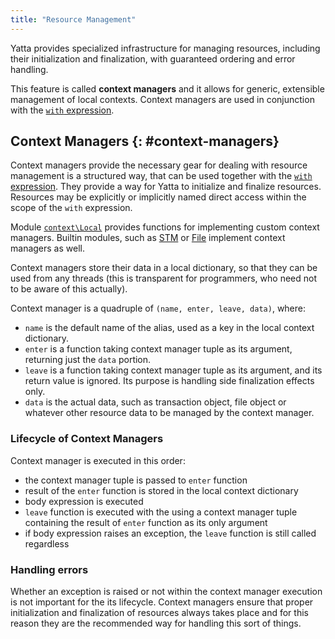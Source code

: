 ```yaml
---
title: "Resource Management"
---
```


Yatta provides specialized infrastructure for managing resources, including their initialization and finalization, with guaranteed ordering and error handling.

This feature is called **context managers** and it allows for generic, extensible management of local contexts. Context managers are used in conjunction with the [`with` expression](/features/syntax#with-expression).

## Context Managers  {: #context-managers}
Context managers provide the necessary gear for dealing with resource management is a structured way, that can be used together with the [`with` expression](/features/syntax#with-expression).
They provide a way for Yatta to initialize and finalize resources. Resources may be explicitly or implicitly named direct access within the scope of the `with` expression.

Module [`context\Local`](/stdlib/context/local) provides functions for implementing custom context managers. Builtin modules, such as [STM](/stdlib/stm) or [File](/stdlib/file) implement context managers as well.

Context managers store their data in a local dictionary, so that they can be used from any threads (this is transparent for programmers, who need not to be aware of this actually).

Context manager is a quadruple of `(name, enter, leave, data)`, where:
* `name` is the default name of the alias, used as a key in the local context dictionary.
* `enter` is a function taking context manager tuple as its argument, returning just the `data` portion.
* `leave` is a function taking context manager tuple as its argument, and its return value is ignored. Its purpose is handling side finalization effects only.
* `data` is the actual data, such as transaction object, file object or whatever other resource data to be managed by the context manager.

### Lifecycle of Context Managers
Context manager is executed in this order:
* the context manager tuple is passed to `enter` function
* result of the `enter` function is stored in the local context dictionary
* body expression is executed
* `leave` function is executed with the using a context manager tuple containing the result of `enter` function as its only argument
* if body expression raises an exception, the `leave` function is still called regardless

### Handling errors
Whether an exception is raised or not within the context manager execution is not important for the its lifecycle. Context managers ensure that proper initialization and finalization of resources always takes place and for this reason they are the recommended way for handling this sort of things.
